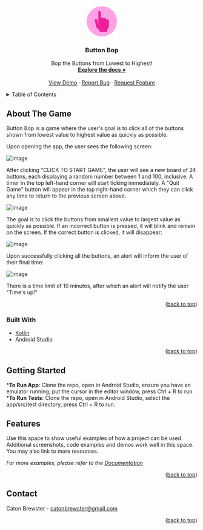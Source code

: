 <div id="top"></div>




<!-- PROJECT LOGO -->
<br />
<div align="center">
  <a href="https://github.com/catonbrewster1/ButtonMatching">
    <img src="app/src/main/res/images/logo.png" alt="Logo" width="80" height="80">
  </a>

<h3 align="center">Button Bop</h3>

  <p align="center">
    Bop the Buttons from Lowest to Highest!
    <br />
    <a href="https://github.com/catonbrewster1/ButtonMatching"><strong>Explore the docs »</strong></a>
    <br />
    <br />
    <a href="https://github.com/catonbrewster1/ButtonMatching">View Demo</a>
    ·
    <a href="https://github.com/catonbrewster1/ButtonMatching/issues">Report Bug</a>
    ·
    <a href="https://github.com/catonbrewster1/ButtonMatching/issues">Request Feature</a>
  </p>
</div>



<!-- TABLE OF CONTENTS -->
<details>
  <summary>Table of Contents</summary>
  <ol>
    <li>
      <a href="#about-the-game">About The Game</a>
      <ul>
        <li><a href="#built-with">Built With</a></li>
      </ul>
    </li>
    <li>
      <a href="#getting-started">Getting Started</a>
    </li>
    <li><a href="#features">Usage</a></li>
    <li><a href="#contact">Contact</a></li>
  </ol>
</details>


<!-- ABOUT THE GAME -->
## About The Game

Button Bop is a game where the user's goal is to click all of the buttons shown from lowest value to highest value as quickly as possible. 

Upon opening the app, the user sees the following screen: 

<img width="163" alt="image" src="https://user-images.githubusercontent.com/84205874/170369710-bc541b4c-c7fd-4302-afa8-01dbf2f33aff.png">

After clicking "CLICK TO START GAME", the user will see a new board of 24 buttons, each displaying a random number between 1 and 100, inclusive. A timer in the top left-hand corner will start ticking immediately. A "Quit Game" button will appear in the top right-hand corner which they can click any time to return to the previous screen above. 

<img width="164" alt="image" src="https://user-images.githubusercontent.com/84205874/170369203-9d7ce7eb-1e4c-413a-8929-fbe388af2335.png">

The goal is to click the buttons from smallest value to largest value as quickly as possible. If an incorrect button is pressed, it will blink and remain on the screen. If the correct button is clicked, it will disappear: 

<img width="164" alt="image" src="https://user-images.githubusercontent.com/84205874/170368833-bbe9c793-1706-431c-bdfb-7ac421a69934.png">

Upon successfully clicking all the buttons, an alert will inform the user of their final time:

<img width="164" alt="image" src="https://user-images.githubusercontent.com/84205874/170369529-a69fead6-43b5-48c2-b186-6663f67a1185.png">

There is a time limit of 10 minutes, after which an alert will notify the user "Time's up!"

<p align="right">(<a href="#top">back to top</a>)</p>

### Built With

* [Kotlin]([https://nextjs.org/](https://kotlinlang.org/docs/home.html))
* Android Studio

<p align="right">(<a href="#top">back to top</a>)</p>


<!-- GETTING STARTED -->
## Getting Started

***To Run App**: Clone the repo, open in Android Studio, ensure you have an emulator running, put the cursor in the editor window, press Ctrl + R to run.
***To Run Tests**: Clone the repo, open in Android Studio, select the app/src/test directory, press Ctrl + R to run.


<!-- FEATURES -->
## Features

Use this space to show useful examples of how a project can be used. Additional screenshots, code examples and demos work well in this space. You may also link to more resources.

_For more examples, please refer to the [Documentation](https://example.com)_

<p align="right">(<a href="#top">back to top</a>)</p>


<!-- CONTACT -->
## Contact

Caton Brewster - catonbrewster@gmail.com

<p align="right">(<a href="#top">back to top</a>)</p>


<!-- MARKDOWN LINKS & IMAGES -->
<!-- https://www.markdownguide.org/basic-syntax/#reference-style-links -->
[contributors-shield]: https://img.shields.io/github/contributors/github_username/repo_name.svg?style=for-the-badge
[contributors-url]: https://github.com/github_username/repo_name/graphs/contributors
[forks-shield]: https://img.shields.io/github/forks/github_username/repo_name.svg?style=for-the-badge
[forks-url]: https://github.com/github_username/repo_name/network/members
[stars-shield]: https://img.shields.io/github/stars/github_username/repo_name.svg?style=for-the-badge
[stars-url]: https://github.com/github_username/repo_name/stargazers
[issues-shield]: https://img.shields.io/github/issues/github_username/repo_name.svg?style=for-the-badge
[issues-url]: https://github.com/github_username/repo_name/issues
[license-shield]: https://img.shields.io/github/license/github_username/repo_name.svg?style=for-the-badge
[license-url]: https://github.com/github_username/repo_name/blob/master/LICENSE.txt
[linkedin-shield]: https://img.shields.io/badge/-LinkedIn-black.svg?style=for-the-badge&logo=linkedin&colorB=555
[linkedin-url]: https://linkedin.com/in/linkedin_username
[product-screenshot]: images/screenshot.png
